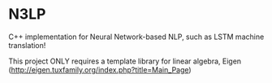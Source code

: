 # N3LP
C++ implementation for Neural Network-based NLP, such as LSTM machine translation!

This project ONLY requires a template library for linear algebra, Eigen (http://eigen.tuxfamily.org/index.php?title=Main_Page)
